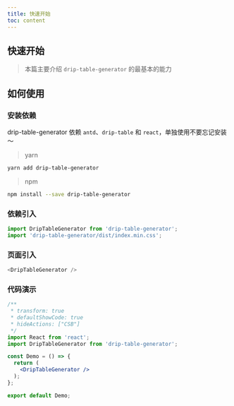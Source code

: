 ```yaml
---
title: 快速开始
toc: content
---
```


## 快速开始

> 本篇主要介绍 `drip-table-generator` 的最基本的能力

## 如何使用

### 安装依赖

drip-table-generator 依赖 `antd`、`drip-table` 和 `react`，单独使用不要忘记安装～

> yarn

```sh
yarn add drip-table-generator
```

> npm

```sh
npm install --save drip-table-generator
```

### 依赖引入

```js | pure
import DripTableGenerator from 'drip-table-generator';
import 'drip-table-generator/dist/index.min.css';
```

### 页面引入

```js | pure
<DripTableGenerator />
```

### 代码演示

```jsx
/**
 * transform: true
 * defaultShowCode: true
 * hideActions: ["CSB"]
 */
import React from 'react';
import DripTableGenerator from 'drip-table-generator';

const Demo = () => {
  return (
    <DripTableGenerator />
  );
};

export default Demo;
```
